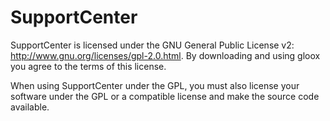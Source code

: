 SupportCenter
=============

SupportCenter is licensed under the GNU General Public License v2: http://www.gnu.org/licenses/gpl-2.0.html.
By downloading and using gloox you agree to the terms of this license.

When using SupportCenter under the GPL, you must also license your software under the GPL or a compatible license 
and make the source code available.
